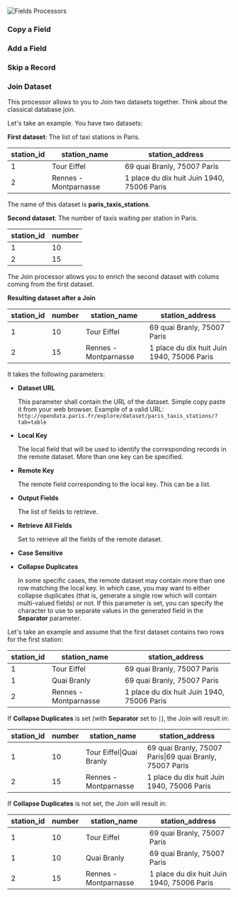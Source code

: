 ![Fields Processors](processors-fields-en.jpg)

### Copy a Field

### Add a Field

### Skip a Record

### Join Dataset
This processor allows to you to Join two datasets together. Think about the classical database join.

Let's take an example. You have two datasets:

**First dataset**: The list of taxi stations in Paris.

station_id | station_name | station_address
---------- | ------------ | ---------------
1 | Tour Eiffel | 69 quai Branly, 75007 Paris
2 | Rennes - Montparnasse | 1 place du dix huit Juin 1940, 75006 Paris

The name of this dataset is **paris_taxis_stations**.

**Second dataset**: The number of taxis waiting per station in Paris.

station_id | number
---------- | ------
1 | 10
2 | 15

The Join processor allows you to enrich the second dataset with colums coming from the first dataset.

**Resulting dataset after a Join**

station_id | number | station_name | station_address
---------- | ------ | ------------ | ---------------
1 | 10 | Tour Eiffel | 69 quai Branly, 75007 Paris
2 | 15 | Rennes - Montparnasse | 1 place du dix huit Juin 1940, 75006 Paris


It takes the following parameters:

* **Dataset URL**
 
   This parameter shall contain the URL of the dataset. Simple copy paste it from your web browser. Example of a valid URL: `http://opendata.paris.fr/explore/dataset/paris_taxis_stations/?tab=table`
   
* **Local Key**

   The local field that will be used to identify the corresponding records in the remote dataset. More than one key can be specified.
   
* **Remote Key**

   The remote field corresponding to the local key. This can be a list.
  
* **Output Fields**

   The list of fields to retrieve.
   
* **Retrieve All Fields**

   Set to retrieve all the fields of the remote dataset.
   
* **Case Sensitive**

* **Collapse Duplicates**

   In some specific cases, the remote dataset may contain more than one row matching the local key. In which case, you may want to either collapse duplicates (that is, generate a single row which will contain multi-valued fields) or not. If this parameter is set, you can specify the character to use to separate values in the generated field in the **Separator** parameter.
   
Let's take an example and assume that the first dataset contains two rows for the first station:   

station_id | station_name | station_address
---------- | ------------ | ---------------
1 | Tour Eiffel | 69 quai Branly, 75007 Paris
1 | Quai Branly | 69 quai Branly, 75007 Paris
2 | Rennes - Montparnasse | 1 place du dix huit Juin 1940, 75006 Paris

If **Collapse Duplicates** is set (with **Separator** set to `|`), the Join will result in:

station_id | number | station_name | station_address
---------- | ------ | ------------ | ---------------
1 | 10 | Tour Eiffel&#124;Quai Branly | 69 quai Branly, 75007 Paris&#124;69 quai Branly, 75007 Paris
2 | 15 | Rennes - Montparnasse | 1 place du dix huit Juin 1940, 75006 Paris

If **Collapse Duplicates** is not set, the Join will result in:

station_id | number | station_name | station_address
---------- | ------ | ------------ | ---------------
1 | 10 | Tour Eiffel | 69 quai Branly, 75007 Paris
1 | 10 | Quai Branly | 69 quai Branly, 75007 Paris
2 | 15 | Rennes - Montparnasse | 1 place du dix huit Juin 1940, 75006 Paris
